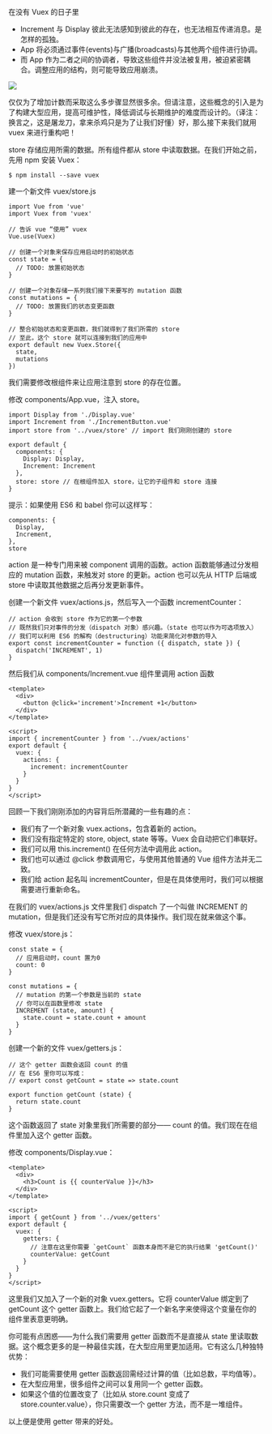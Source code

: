 在没有 Vuex 的日子里

* Increment 与 Display 彼此无法感知到彼此的存在，也无法相互传递消息。是怎样的孤独。
* App 将必须通过事件(events)与广播(broadcasts)与其他两个组件进行协调。
* 而 App 作为二者之间的协调者，导致这些组件并没法被复用，被迫紧密耦合。调整应用的结构，则可能导致应用崩溃。

<img src="vuex_flow.png">

仅仅为了增加计数而采取这么多步骤显然很多余。但请注意，这些概念的引入是为了构建大型应用，提高可维护性，降低调试与长期维护的难度而设计的。（译注：换言之，这是屠龙刀，拿来杀鸡只是为了让我们好懂）好，那么接下来我们就用 vuex 来进行重构吧！

store 存储应用所需的数据。所有组件都从 store 中读取数据。在我们开始之前，先用 npm 安装 Vuex：

    $ npm install --save vuex

建一个新文件 vuex/store.js

    import Vue from 'vue'
    import Vuex from 'vuex'

    // 告诉 vue “使用” vuex
    Vue.use(Vuex)

    // 创建一个对象来保存应用启动时的初始状态
    const state = {
      // TODO: 放置初始状态
    }

    // 创建一个对象存储一系列我们接下来要写的 mutation 函数
    const mutations = {
      // TODO: 放置我们的状态变更函数
    }

    // 整合初始状态和变更函数，我们就得到了我们所需的 store
    // 至此，这个 store 就可以连接到我们的应用中
    export default new Vuex.Store({
      state,
      mutations
    })

我们需要修改根组件来让应用注意到 store 的存在位置。

修改 components/App.vue，注入 store。

    import Display from './Display.vue'
    import Increment from './IncrementButton.vue'
    import store from '../vuex/store' // import 我们刚刚创建的 store

    export default {
      components: {
        Display: Display,
        Increment: Increment
      },
      store: store // 在根组件加入 store，让它的子组件和 store 连接
    }

提示：如果使用 ES6 和 babel 你可以这样写：

    components: {
      Display,
      Increment,
    },
    store

action 是一种专门用来被 component 调用的函数。action 函数能够通过分发相应的 mutation 函数，来触发对 store 的更新。action 也可以先从 HTTP 后端或 store 中读取其他数据之后再分发更新事件。

创建一个新文件 vuex/actions.js，然后写入一个函数 incrementCounter：

    // action 会收到 store 作为它的第一个参数
    // 既然我们只对事件的分发（dispatch 对象）感兴趣。（state 也可以作为可选项放入）
    // 我们可以利用 ES6 的解构（destructuring）功能来简化对参数的导入
    export const incrementCounter = function ({ dispatch, state }) {
      dispatch('INCREMENT', 1)
    }

然后我们从 components/Increment.vue 组件里调用 action 函数

    <template>
      <div>
        <button @click='increment'>Increment +1</button>
      </div>
    </template>

    <script>
    import { incrementCounter } from '../vuex/actions'
    export default {
      vuex: {
        actions: {
          increment: incrementCounter
        }
      }
    }
    </script>

回顾一下我们刚刚添加的内容背后所潜藏的一些有趣的点：

* 我们有了一个新对象 vuex.actions，包含着新的 action。
* 我们没有指定特定的 store, object, state 等等。Vuex 会自动把它们串联好。
* 我们可以用 this.increment() 在任何方法中调用此 action。
* 我们也可以通过 @click 参数调用它，与使用其他普通的 Vue 组件方法并无二致。
* 我们给 action 起名叫 incrementCounter，但是在具体使用时，我们可以根据需要进行重新命名。

在我们的 vuex/actions.js 文件里我们 dispatch 了一个叫做 INCREMENT 的 mutation，但是我们还没有写它所对应的具体操作。我们现在就来做这个事。

修改 vuex/store.js：

    const state = {
      // 应用启动时，count 置为0
      count: 0
    }

    const mutations = {
      // mutation 的第一个参数是当前的 state
      // 你可以在函数里修改 state
      INCREMENT (state, amount) {
        state.count = state.count + amount
      }
    }

创建一个新的文件 vuex/getters.js：

    // 这个 getter 函数会返回 count 的值
    // 在 ES6 里你可以写成：
    // export const getCount = state => state.count

    export function getCount (state) {
      return state.count
    }

这个函数返回了 state 对象里我们所需要的部分—— count 的值。我们现在在组件里加入这个 getter 函数。

修改 components/Display.vue：

    <template>
      <div>
        <h3>Count is {{ counterValue }}</h3>
      </div>
    </template>

    <script>
    import { getCount } from '../vuex/getters'
    export default {
      vuex: {
        getters: {
          // 注意在这里你需要 `getCount` 函数本身而不是它的执行结果 'getCount()'
          counterValue: getCount
        }
      }
    }
    </script>

这里我们又加入了一个新的对象 vuex.getters。它将 counterValue 绑定到了 getCount 这个 getter 函数上。我们给它起了一个新名字来使得这个变量在你的组件里表意更明确。

你可能有点困惑——为什么我们需要用 getter 函数而不是直接从 state 里读取数据。这个概念更多的是一种最佳实践，在大型应用里更加适用。它有这么几种独特优势：

* 我们可能需要使用 getter 函数返回需经过计算的值（比如总数，平均值等）。
* 在大型应用里，很多组件之间可以复用同一个 getter 函数。
* 如果这个值的位置改变了（比如从 store.count 变成了 store.counter.value），你只需要改一个 getter 方法，而不是一堆组件。

以上便是使用 getter 带来的好处。
